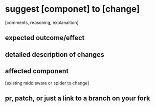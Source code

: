 # suggest [componet] to [change]

[comments, reasoning, explanaition]

## expected outcome/effect
## detailed description of changes
## affected component
[existing middleware or spider to change]
## pr, patch, or just a link to a branch on your fork
